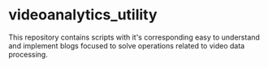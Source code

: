 # videoanalytics_utility
This repository contains scripts with it's corresponding easy to understand and implement blogs focused to solve operations related to video data processing.
